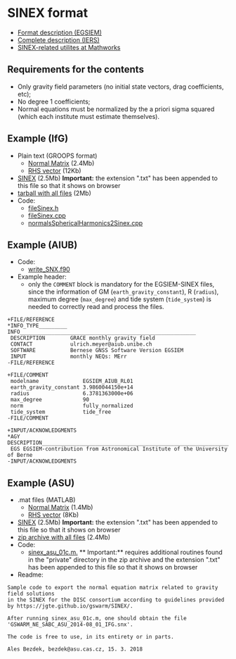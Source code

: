 # SINEX format

- [Format description (EGSIEM)](http://jgte.github.io/gswarm/SINEX/EGSIEM_NEQ_SNX.pdf)
- [Complete description (IERS)](https://www.iers.org/IERS/EN/Organization/AnalysisCoordinator/SinexFormat/sinex.html)
- [SINEX-related utilites at Mathworks](https://www.mathworks.com/matlabcentral/fileexchange?term=sinex)

## Requirements for the contents

- Only gravity field parameters (no initial state vectors, drag coefficients, etc);
- No degree 1 coefficients;
- Normal equations must be normalized by the a priori sigma squared (which each institute must estimate themselves).

## Example (IfG)

- Plain text (GROOPS format)
  - [Normal Matrix](http://jgte.github.io/gswarm/SINEX/example_IfG/txt/normals_swarm1_2013-11.txt) (2.4Mb)
  - [RHS vector](http://jgte.github.io/gswarm/SINEX/example_IfG/txt/normals_swarm1_2013-11.rightHandSide.txt) (12Kb)
- [SINEX](http://jgte.github.io/gswarm/SINEX/example_IfG/sinex/normals_swarm1_2013-11.snx.txt) (2.5Mb) **Important:** the extension ".txt" has been appended to this file so that it shows on browser
- [tarball with all files](http://jgte.github.io/gswarm/SINEX/example_IfG/examples.tar.gz) (2Mb)
- Code:
  - [fileSinex.h](http://jgte.github.io/gswarm/SINEX/example_IfG/fileSinex.h)
  - [fileSinex.cpp](http://jgte.github.io/gswarm/SINEX/example_IfG/fileSinex.cpp)
  - [normalsSphericalHarmonics2Sinex.cpp](http://jgte.github.io/gswarm/SINEX/example_IfG/normalsSphericalHarmonics2Sinex.cpp)

## Example (AIUB)

- Code:
  - [write_SNX.f90](http://jgte.github.io/gswarm/SINEX/example_AIUB/write_SNX.f90)
- Example header:
  - only the `COMMENT` block is mandatory for the EGSIEM-SINEX files, since the information of GM (`earth_gravity_constant`), R (`radius`), maximum degree (`max_degree`) and tide system (`tide_system`) is needed to correctly read and process the files.

```
+FILE/REFERENCE
*INFO_TYPE_________ INFO________________________________________________________
 DESCRIPTION        GRACE monthly gravity field
 CONTACT            ulrich.meyer@aiub.unibe.ch
 SOFTWARE           Bernese GNSS Software Version EGSIEM
 INPUT              monthly NEQs: MErr
-FILE/REFERENCE

+FILE/COMMENT
 modelname              EGSIEM_AIUB_RL01
 earth_gravity_constant 3.9860044150e+14
 radius                 6.3781363000e+06
 max_degree             90
 norm                   fully_normalized
 tide_system            tide_free
-FILE/COMMENT

+INPUT/ACKNOWLEDGMENTS
*AGY DESCRIPTION________________________________________________________________
 EGS EGSIEM-contribution from Astronomical Institute of the University of Berne
-INPUT/ACKNOWLEDGMENTS
```

## Example (ASU)

- .mat files (MATLAB)
  - [Normal Matrix](http://jgte.github.io/gswarm/SINEX/example_ASU/komb_SW_NK03_NormMtx_nmax20/nm_mat/komb_multi_01_SW_2014_0801_NormMtx_nmax020_norm_mtx.mat) (1.4Mb)
  - [RHS vector](http://jgte.github.io/gswarm/SINEX/example_ASU/komb_SW_NK03_NormMtx_nmax20/sc_mat/komb_multi_01_SW_2014_0801_NormMtx_nmax020_sp.mat) (8Kb)
- [SINEX](http://jgte.github.io/gswarm/SINEX/example_ASU/komb_SW_NK03_NormMtx_nmax20/sinex/GSWARM_NE_SABC_ASU_2014-08_01_IFG.snx.txt) (2.5Mb) **Important:** the extension ".txt" has been appended to this file so that it shows on browser
- [zip archive with all files](http://jgte.github.io/gswarm/SINEX/example_ASU/example_export_to_sinex_matlab.zip) (2.4Mb)
- Code:
  - [sinex_asu_01c.m.](http://jgte.github.io/gswarm/SINEX/example_ASU/sinex_asu_01c.m.txt) ** Important:** requires additional routines found in the "private" directory in the zip archive and the extension ".txt" has been appended to this file so that it shows on browser
- Readme:

```
Sample code to export the normal equation matrix related to gravity field solutions
in the SINEX for the DISC consortium according to guidelines provided by https://jgte.github.io/gswarm/SINEX/.

After running sinex_asu_01c.m, one should obtain the file 'GSWARM_NE_SABC_ASU_2014-08_01_IFG.snx'.

The code is free to use, in its entirety or in parts.

Ales Bezdek, bezdek@asu.cas.cz, 15. 3. 2018
```

